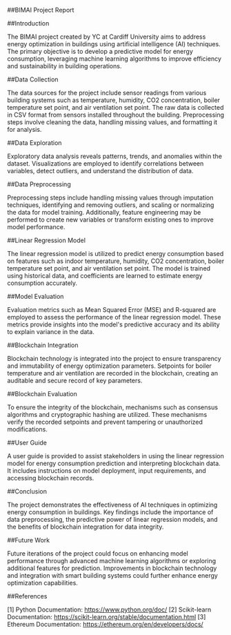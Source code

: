 ##BIMAI Project Report

##Introduction

The BIMAI project created by YC at Cardiff University aims to address energy optimization in buildings using artificial intelligence (AI) techniques. The primary objective is to develop a predictive model for energy consumption, leveraging machine learning algorithms to improve efficiency and sustainability in building operations.

##Data Collection

The data sources for the project include sensor readings from various building systems such as temperature, humidity, CO2 concentration, boiler temperature set point, and air ventilation set point. The raw data is collected in CSV format from sensors installed throughout the building. Preprocessing steps involve cleaning the data, handling missing values, and formatting it for analysis.

##Data Exploration

Exploratory data analysis reveals patterns, trends, and anomalies within the dataset. Visualizations are employed to identify correlations between variables, detect outliers, and understand the distribution of data.

##Data Preprocessing

Preprocessing steps include handling missing values through imputation techniques, identifying and removing outliers, and scaling or normalizing the data for model training. Additionally, feature engineering may be performed to create new variables or transform existing ones to improve model performance.

##Linear Regression Model

The linear regression model is utilized to predict energy consumption based on features such as indoor temperature, humidity, CO2 concentration, boiler temperature set point, and air ventilation set point. The model is trained using historical data, and coefficients are learned to estimate energy consumption accurately.

##Model Evaluation

Evaluation metrics such as Mean Squared Error (MSE) and R-squared are employed to assess the performance of the linear regression model. These metrics provide insights into the model's predictive accuracy and its ability to explain variance in the data.

##Blockchain Integration

Blockchain technology is integrated into the project to ensure transparency and immutability of energy optimization parameters. Setpoints for boiler temperature and air ventilation are recorded in the blockchain, creating an auditable and secure record of key parameters.

##Blockchain Evaluation

To ensure the integrity of the blockchain, mechanisms such as consensus algorithms and cryptographic hashing are utilized. These mechanisms verify the recorded setpoints and prevent tampering or unauthorized modifications.

##User Guide

A user guide is provided to assist stakeholders in using the linear regression model for energy consumption prediction and interpreting blockchain data. It includes instructions on model deployment, input requirements, and accessing blockchain records.

##Conclusion

The project demonstrates the effectiveness of AI techniques in optimizing energy consumption in buildings. Key findings include the importance of data preprocessing, the predictive power of linear regression models, and the benefits of blockchain integration for data integrity.

##Future Work

Future iterations of the project could focus on enhancing model performance through advanced machine learning algorithms or exploring additional features for prediction. Improvements in blockchain technology and integration with smart building systems could further enhance energy optimization capabilities.

##References

[1] Python Documentation: https://www.python.org/doc/
[2] Scikit-learn Documentation: https://scikit-learn.org/stable/documentation.html
[3] Ethereum Documentation: https://ethereum.org/en/developers/docs/
